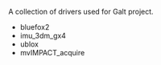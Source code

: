 A collection of drivers used for Galt project.  
* bluefox2
* imu_3dm_gx4
* ublox
* mvIMPACT_acquire
